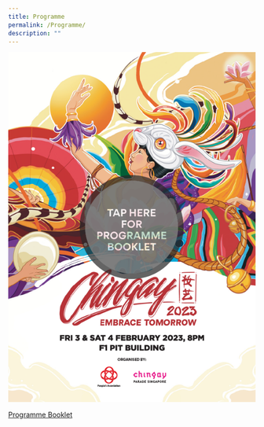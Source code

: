 ```yaml
---
title: Programme
permalink: /Programme/
description: ""
---
```

<a href="/files/test%20-%20Chingay%202023%20Programme%20Booklet.pdf" target="_blank"><img src="/images/ProgBkltTap.png"></a>


[Programme Booklet](/files/test%20-%20Chingay%202023%20Programme%20Booklet.pdf)